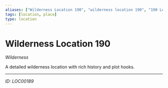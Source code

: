 ```yaml
---
aliases: ["Wilderness Location 190", "wilderness location 190", "190 Location Wilderness"]
tags: [location, place]
type: location
---
```


# Wilderness Location 190

*Wilderness*

A detailed wilderness location with rich history and plot hooks.

---
*ID: LOC00189*